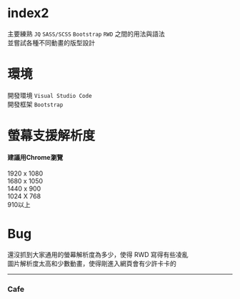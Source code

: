 # index2
主要練熟 `JQ` `SASS/SCSS` `Bootstrap` `RWD` 之間的用法與語法<br>
並嘗試各種不同動畫的版型設計
# 環境
開發環境 `Visual Studio Code`<br>
開發框架 `Bootstrap`
# 螢幕支援解析度
#### 建議用Chrome瀏覽<br>
1920 x 1080<br>
1680 x 1050<br>
1440 x 900<br>
1024 X 768<br>
910以上
# Bug
還沒抓到大家通用的螢幕解析度為多少，使得 RWD 寫得有些凌亂<br>
圖片解析度太高和少數動畫，使得剛進入網頁會有少許卡卡的
___
### Cafe

